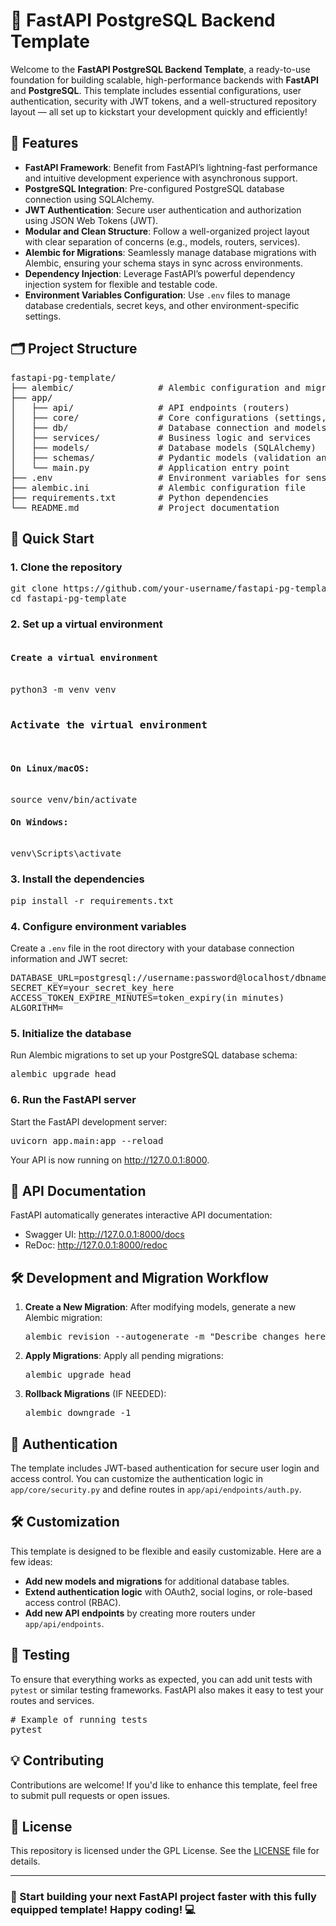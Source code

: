 <h1>🚀 FastAPI PostgreSQL Backend Template</h1>

<p>Welcome to the <b>FastAPI PostgreSQL Backend Template</b>, a ready-to-use foundation for building scalable, high-performance backends with <b>FastAPI</b> and <b>PostgreSQL</b>. This template includes essential configurations, user authentication, security with JWT tokens, and a well-structured repository layout — all set up to kickstart your development quickly and efficiently!</p>

<h2>🎯 Features</h2>

<ul>
  <li><b>FastAPI Framework</b>: Benefit from FastAPI’s lightning-fast performance and intuitive development experience with asynchronous support.</li>
  <li><b>PostgreSQL Integration</b>: Pre-configured PostgreSQL database connection using SQLAlchemy.</li>
  <li><b>JWT Authentication</b>: Secure user authentication and authorization using JSON Web Tokens (JWT).</li>
  <li><b>Modular and Clean Structure</b>: Follow a well-organized project layout with clear separation of concerns (e.g., models, routers, services).</li>
  <li><b>Alembic for Migrations</b>: Seamlessly manage database migrations with Alembic, ensuring your schema stays in sync across environments.</li>
  <li><b>Dependency Injection</b>: Leverage FastAPI’s powerful dependency injection system for flexible and testable code.</li>
  <li><b>Environment Variables Configuration</b>: Use <code>.env</code> files to manage database credentials, secret keys, and other environment-specific settings.</li>
</ul>

<h2>🗂️ Project Structure</h2>

<pre>
fastapi-pg-template/
├── alembic/                # Alembic configuration and migration scripts
├── app/
│   ├── api/                # API endpoints (routers)
│   ├── core/               # Core configurations (settings, security, JWT)
│   ├── db/                 # Database connection and models
│   ├── services/           # Business logic and services
│   ├── models/             # Database models (SQLAlchemy)
│   ├── schemas/            # Pydantic models (validation and serialization)
│   └── main.py             # Application entry point
├── .env                    # Environment variables for sensitive data (not committed)
├── alembic.ini             # Alembic configuration file
├── requirements.txt        # Python dependencies
└── README.md               # Project documentation
</pre>

<h2>🔧 Quick Start</h2>

<h3>1. Clone the repository</h3>
<pre>
git clone https://github.com/your-username/fastapi-pg-template.git
cd fastapi-pg-template
</pre>

<h3>2. Set up a virtual environment</h3>
<pre>
<h4>Create a virtual environment</h4>
python3 -m venv venv

<h3>Activate the virtual environment</h3>
<h4>On Linux/macOS:</h4>
source venv/bin/activate
<h4>On Windows:</h4>
venv\Scripts\activate
</pre>

<h3>3. Install the dependencies</h3>
<pre>
pip install -r requirements.txt
</pre>

<h3>4. Configure environment variables</h3>
<p>Create a <code>.env</code> file in the root directory with your database connection information and JWT secret:</p>

<pre>
DATABASE_URL=postgresql://username:password@localhost/dbname
SECRET_KEY=your_secret_key_here
ACCESS_TOKEN_EXPIRE_MINUTES=token_expiry(in minutes)
ALGORITHM=
</pre>

<h3>5. Initialize the database</h3>
<p>Run Alembic migrations to set up your PostgreSQL database schema:</p>

<pre>
alembic upgrade head
</pre>

<h3>6. Run the FastAPI server</h3>
<p>Start the FastAPI development server:</p>

<pre>
uvicorn app.main:app --reload
</pre>

<p>Your API is now running on <a href="http://127.0.0.1:8000">http://127.0.0.1:8000</a>.</p>

<h2>📜 API Documentation</h2>

<p>FastAPI automatically generates interactive API documentation:</p>

<ul>
  <li>Swagger UI: <a href="http://127.0.0.1:8000/docs">http://127.0.0.1:8000/docs</a></li>
  <li>ReDoc: <a href="http://127.0.0.1:8000/redoc">http://127.0.0.1:8000/redoc</a></li>
</ul>

<h2>🛠️ Development and Migration Workflow</h2>

<ol>
  <li><b>Create a New Migration</b>: After modifying models, generate a new Alembic migration:
    <pre>alembic revision --autogenerate -m "Describe changes here"</pre>
  </li>

  <li><b>Apply Migrations</b>: Apply all pending migrations:
    <pre>alembic upgrade head</pre>
  </li>

  <li><b>Rollback Migrations</b> (IF NEEDED):
    <pre>alembic downgrade -1</pre>
  </li>
</ol>

<h2>🔐 Authentication</h2>
<p>The template includes JWT-based authentication for secure user login and access control. You can customize the authentication logic in <code>app/core/security.py</code> and define routes in <code>app/api/endpoints/auth.py</code>.</p>

<h2>🛠️ Customization</h2>
<p>This template is designed to be flexible and easily customizable. Here are a few ideas:</p>

<ul>
  <li><b>Add new models and migrations</b> for additional database tables.</li>
  <li><b>Extend authentication logic</b> with OAuth2, social logins, or role-based access control (RBAC).</li>
  <li><b>Add new API endpoints</b> by creating more routers under <code>app/api/endpoints</code>.</li>
</ul>

<h2>🧪 Testing</h2>
<p>To ensure that everything works as expected, you can add unit tests with <code>pytest</code> or similar testing frameworks. FastAPI also makes it easy to test your routes and services.</p>

<pre># Example of running tests
pytest
</pre>

<h2>💡 Contributing</h2>
<p>Contributions are welcome! If you'd like to enhance this template, feel free to submit pull requests or open issues.</p>

<h2>📄 License</h2>
<p>This repository is licensed under the GPL License. See the <a href="./LICENSE">LICENSE</a> file for details.</p>

<hr/>

<h3>🎉 Start building your next FastAPI project faster with this fully equipped template! Happy coding! 💻</h3>
